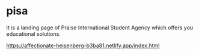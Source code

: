 # pisa
It is a landing page of Praise International Student Agency which offers you educational solutions.

https://affectionate-heisenberg-b3ba81.netlify.app/index.html